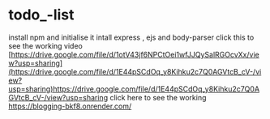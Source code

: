 # todo_-list
install npm 
and initialise it 
intall express , ejs and body-parser
click this to see the working video
[https://drive.google.com/file/d/1otV43jf6NPCtOei1wfJJQySalRGOcvXx/view?usp=sharing](https://drive.google.com/file/d/1E44pSCdOq_y8Kihku2c7Q0AGVtcB_cV-/view?usp=sharing)https://drive.google.com/file/d/1E44pSCdOq_y8Kihku2c7Q0AGVtcB_cV-/view?usp=sharing
click here to see the working
https://blogging-bkf8.onrender.com/
